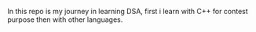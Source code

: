 In this repo is my journey in learning DSA, first i learn with C++ for contest purpose then with other languages.
